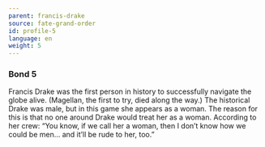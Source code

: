 ```yaml
---
parent: francis-drake
source: fate-grand-order
id: profile-5
language: en
weight: 5
---
```


### Bond 5

Francis Drake was the first person in history to successfully navigate the globe alive. (Magellan, the first to try, died along the way.)
The historical Drake was male, but in this game she appears as a woman. The reason for this is that no one around Drake would treat her as a woman. According to her crew: “You know, if we call her a woman, then I don’t know how we could be men… and it’ll be rude to her, too.”
